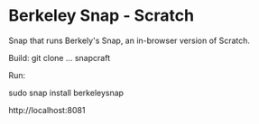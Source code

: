 # Berkeley Snap - Scratch

Snap that runs Berkely's Snap, an in-browser version of Scratch.

Build:
git clone ...
snapcraft

Run:

sudo snap install berkeleysnap

http://localhost:8081
